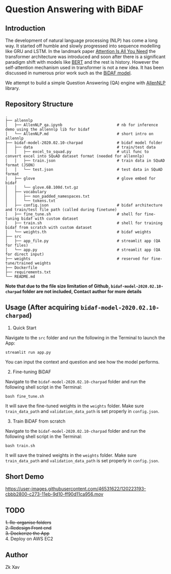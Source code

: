 # Question Answering with BiDAF

## Introduction

The development of natural language processing (NLP) has come a long way. It started off humble and slowly progressed into sequence modelling like GRU and LSTM. In the landmark paper [Attention Is All You Need][1] the transformer architecture was introduced and soon after there is a significant paradigm shift with models like [BERT][2] and the rest is history. However the self-attention mechanism used in transformer is not a new idea. It has been discussed in numerous prior work such as the [BiDAF model][3].                 

We attempt to build a simple Question Answering (QA) engine with [AllenNLP][4] library.               

## Repository Structure

```
.
├── allennlp
│   ├── AllenNLP_qa.ipynb                        # nb for inference demo using the allennlp lib for bidaf
│   └── AllenNLP.md                              # short intro on allennlp
├── bidaf-model-2020.02.10-charpad               # bidaf model folder
│   ├── data                                     # train/test data
│   │   ├── excel_to_squad.py                    # util func to convert excel into SQuAD dataset format (needed for allennlp)
│   │   ├── train.json                           # train data in SQuAD format (JSON)
│   │   └── test.json                            # test data in SQuAD format
│   ├── glove                                    # glove embed for bidaf
│   │   └── glove.6B.100d.txt.gz                 
│   ├── vocabulary
│   │   ├── non_padded_namespaces.txt  
│   │   └── tokens.txt
│   ├── config.json                              # bidaf architecture and train/test file path (called during finetune)
│   ├── fine_tune.sh                             # shell for fine-tuning bidaf with custom dataset
│   ├── train.sh                                 # shell for training bidaf from scratch with custom dataset
│   └── weights.th                               # bidaf weights
├── src                             
│   ├── app_file.py                              # streamlit app (QA for files)
│   └── app.py                                   # streamlit app (QA for direct input)
├── weights                                      # reserved for fine-tune/trained weights
├── Dockerfile
├── requirements.txt
└── README.md
```
**Note that due to the file size limitation of Github, `bidaf-model-2020.02.10-charpad` folder are not included, Contact author for more details**   


## Usage (After acquiring `bidaf-model-2020.02.10-charpad`)               

1. Quick Start             

Navigate to the `src` folder and run the following in the Terminal to launch the App:

```
streamlit run app.py
```
You can input the context and question and see how the model performs.

2. Fine-tuning BiDAF         

Navigate to the `bidaf-model-2020.02.10-charpad` folder and run the following shell script in the Terminal:

```
bash fine_tune.sh
```
It will save the fine-tuned weights in the `weights` folder. Make sure `train_data_path` and `validation_data_path` is set properly in `config.json`.

3. Train BiDAF from scratch        

Navigate to the `bidaf-model-2020.02.10-charpad` folder and run the following shell script in the Terminal:

```
bash train.sh
```
It will save the trained weights in the `weights` folder. Make sure `train_data_path` and `validation_data_path` is set properly in `config.json`.

## Short Demo

https://user-images.githubusercontent.com/46531622/120223193-cbbb2800-c273-11eb-9d10-ff90d11ca956.mov


## TODO         
~~1. Re-organise folders~~                  
~~2. Redesign Front end~~                 
~~3. Dockerize the App~~                
4. Deploy on AWS EC2            

## Author

Zk Xav



[1]: https://arxiv.org/abs/1706.03762
[2]: https://arxiv.org/abs/1810.04805
[3]: https://arxiv.org/abs/1611.01603
[4]: https://allennlp.org/
